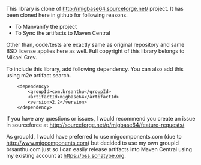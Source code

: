 This library is clone of http://migbase64.sourceforge.net/ project. It has been cloned here in github for following reasons.

* To Manvanify the project
* To Sync the artifacts to Maven Central

Other than, code/tests are exactly same as original repository and same BSD license applies here as well. 
Full copyright of this library belongs to Mikael Grev.

To include this library, add following dependency. You can also add this using m2e artifact search.

		<dependency>
			<groupId>com.brsanthu</groupId>
			<artifactId>migbase64</artifactId>
			<version>2.2</version>
		</dependency>

If you have any questions or issues, I would recommend you create an issue in sourceforce at http://sourceforge.net/p/migbase64/feature-requests/

As groupId, I would have preferred to use migcomponents.com (due to http://www.migcomponents.com) but decided to use my own groupId brsanthu.com 
just so I can easily release artifacts into Maven Central using my existing account at https://oss.sonatype.org.

